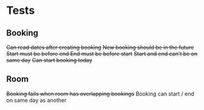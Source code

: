 # Tests

## Booking

~~Can read dates after creating booking~~
~~New booking should be in the future~~
~~Start must be before end
End must be before start~~
~~Start and end can't be on same day~~
~~Can start booking today~~

## Room

~~Booking fails when room has overlapping bookings~~
Booking can start / end on same day as another
